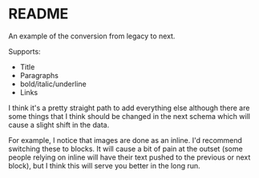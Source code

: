 # README

An example of the conversion from legacy to next.

Supports:

- Title
- Paragraphs
- bold/italic/underline
- Links

I think it's a pretty straight path to add everything else although there are some things that I think should be changed in the next schema which will cause a slight shift in the data.

For example, I notice that images are done as an inline. I'd recommend switching these to blocks. It will cause a bit of pain at the outset (some people relying on inline will have their text pushed to the previous or next block), but I think this will serve you better in the long run.
